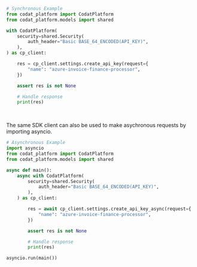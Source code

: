 <!-- Start SDK Example Usage [usage] -->
```python
# Synchronous Example
from codat_platform import CodatPlatform
from codat_platform.models import shared

with CodatPlatform(
    security=shared.Security(
        auth_header="Basic BASE_64_ENCODED(API_KEY)",
    ),
) as cp_client:

    res = cp_client.settings.create_api_key(request={
        "name": "azure-invoice-finance-processor",
    })

    assert res is not None

    # Handle response
    print(res)
```

</br>

The same SDK client can also be used to make asychronous requests by importing asyncio.
```python
# Asynchronous Example
import asyncio
from codat_platform import CodatPlatform
from codat_platform.models import shared

async def main():
    async with CodatPlatform(
        security=shared.Security(
            auth_header="Basic BASE_64_ENCODED(API_KEY)",
        ),
    ) as cp_client:

        res = await cp_client.settings.create_api_key_async(request={
            "name": "azure-invoice-finance-processor",
        })

        assert res is not None

        # Handle response
        print(res)

asyncio.run(main())
```
<!-- End SDK Example Usage [usage] -->